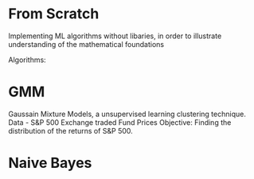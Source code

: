 # From Scratch
Implementing ML algorithms without libaries, in order to illustrate understanding of the mathematical foundations

Algorithms:
# GMM
Gaussain Mixture Models, a unsupervised learning clustering technique.
Data - S&P 500 Exchange traded Fund Prices
Objective: Finding the distribution of the returns of S&P 500. 

# Naive Bayes
